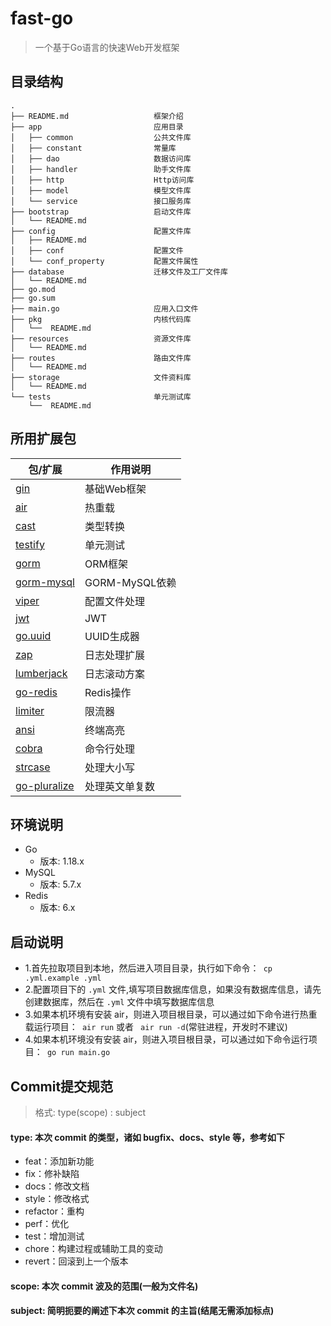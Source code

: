 # fast-go

> 一个基于Go语言的快速Web开发框架

## 目录结构

```
.
├── README.md                   框架介绍
├── app                         应用目录
│   ├── common                  公共文件库
│   ├── constant                常量库
│   ├── dao                     数据访问库
│   ├── handler                 助手文件库
│   ├── http                    Http访问库
│   ├── model                   模型文件库
│   └── service                 接口服务库
├── bootstrap                   启动文件库
│   └── README.md
├── config                      配置文件库
│   ├── README.md
│   ├── conf                    配置文件
│   └── conf_property           配置文件属性
├── database                    迁移文件及工厂文件库
│   └── README.md
├── go.mod
├── go.sum
├── main.go                     应用入口文件
├── pkg                         内核代码库
│   └──  README.md
├── resources                   资源文件库
│   └── README.md
├── routes                      路由文件库
│   └── README.md
├── storage                     文件资料库
│   └── README.md
└── tests                       单元测试库
    └──  README.md

```

## 所用扩展包

| 包/扩展                                                  | 作用说明         |
|-------------------------------------------------------|--------------|
| [gin](https://github.com/gin-gonic/gin)               | 基础Web框架      |
| [air](https://github.com/cosmtrek/air)                | 热重载          |
| [cast](https://github.com/spf13/cast)                 | 类型转换         |
| [testify](https://github.com/stretchr/testify)        | 单元测试         |
| [gorm](https://github.com/go-gorm/gorm)               | ORM框架        |
| [gorm-mysql](https://github.com/go-gorm/mysql)        | GORM-MySQL依赖 |
| [viper](https://github.com/spf13/viper)               | 配置文件处理       |
| [jwt](https://github.com/dgrijalva/jwt-go)            | JWT          |
| [go.uuid](https://github.com/satori/go.uuid)          | UUID生成器      |
| [zap](https://github.com/uber-go/zap)                 | 日志处理扩展       |
| [lumberjack](https://github.com/natefinch/lumberjack) | 日志滚动方案       |
| [go-redis](https://github.com/go-redis/redis)         | Redis操作      |
| [limiter](https://github.com/ulule/limiter)           | 限流器          |
| [ansi](https://github.com/mgutz/ansi)                 | 终端高亮         |
| [cobra](https://github.com/spf13/cobra)               | 命令行处理        |
| [strcase](https://github.com/iancoleman/strcase)      | 处理大小写        |
| [go-pluralize](https://github.com/gertd/go-pluralize) | 处理英文单复数      |
## 环境说明
- Go 
  - 版本: 1.18.x
- MySQL
  - 版本: 5.7.x 
- Redis
  - 版本: 6.x

## 启动说明
- 1.首先拉取项目到本地，然后进入项目目录，执行如下命令：` cp .yml.example .yml`
- 2.配置项目下的 `.yml` 文件,填写项目数据库信息，如果没有数据库信息，请先创建数据库，然后在 `.yml` 文件中填写数据库信息
- 3.如果本机环境有安装 air，则进入项目根目录，可以通过如下命令进行热重载运行项目：` air run` 或者 ` air run -d`(常驻进程，开发时不建议)
- 4.如果本机环境没有安装 air，则进入项目根目录，可以通过如下命令运行项目：` go run main.go`

## Commit提交规范

> 格式: type(scope) : subject

#### type: 本次 commit 的类型，诸如 bugfix、docs、style 等，参考如下

- feat：添加新功能
- fix：修补缺陷
- docs：修改文档
- style：修改格式
- refactor：重构
- perf：优化
- test：增加测试
- chore：构建过程或辅助工具的变动
- revert：回滚到上一个版本

#### scope: 本次 commit 波及的范围(一般为文件名)

#### subject: 简明扼要的阐述下本次 commit 的主旨(结尾无需添加标点)